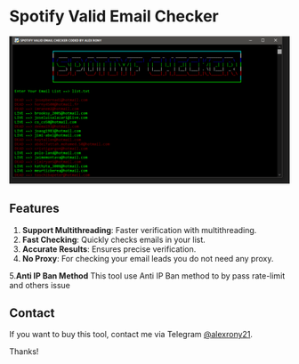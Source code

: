 # Spotify Valid Email Checker

![image](https://raw.githubusercontent.com/alexrony21/Spotify-Valid-Email-Checker/refs/heads/main/Spotify_Valid_Email_Checker.png)

## Features

1. **Support Multithreading**: Faster verification with multithreading.
2. **Fast Checking**: Quickly checks emails in your list.
3. **Accurate Results**: Ensures precise verification.
4. **No Proxy**: For checking your email leads you do not need any proxy.

5.**Anti IP Ban Method** This tool use Anti IP Ban method to by pass rate-limit and others issue


## Contact

If you want to buy this tool, contact me via Telegram [@alexrony21](https://t.me/alexrony21).

Thanks!
